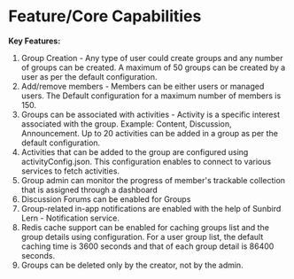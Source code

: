 # Feature/Core Capabilities

**Key Features:**&#x20;

1. Group Creation - Any type of user could create groups and any number of groups can be created. A maximum of 50 groups can be created by a user as per the default configuration.
2. Add/remove members - Members can be either users or managed users. The Default configuration for a maximum number of members is 150.
3. Groups can be associated with activities - Activity is a specific interest associated with the group. Example: Content, Discussion, Announcement. Up to 20 activities can be added in a group as per the default configuration.
4. Activities that can be added to the group are configured using activityConfig.json. This configuration enables to connect to various services to fetch activities.
5. Group admin can monitor the progress of member's trackable collection that is assigned through a dashboard
6. Discussion Forums can be enabled for Groups
7. Group-related in-app notifications are enabled with the help of Sunbird Lern - Notification service.
8. Redis cache support can be enabled for caching groups list and the group details using configuration. For a user group list, the default caching time is 3600 seconds and that of each group detail is 86400 seconds.
9. Groups can be deleted only by the creator, not by the admin.
